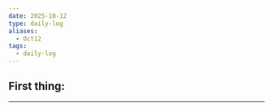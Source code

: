 ```yaml
---
date: 2025-10-12
type: daily-log
aliases:
  - Oct12
tags:
  - daily-log
---
```


## First thing:
---

